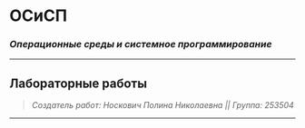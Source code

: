 # ОСиСП
### *Операционные среды и системное программирование*
---
## Лабораторные работы
> *Создатель работ: Носкович Полина Николаевна ||*
> *Группа: 253504*
---
